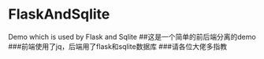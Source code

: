 # FlaskAndSqlite
Demo which is used by Flask and Sqlite
##这是一个简单的前后端分离的demo
###前端使用了jq，后端用了flask和sqlite数据库
###请各位大佬多指教